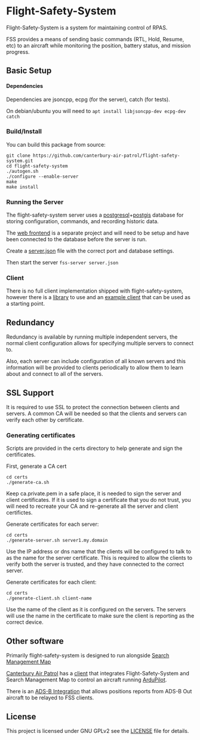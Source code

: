 # Flight-Safety-System

Flight-Safety-System is a system for maintaining control of RPAS. 

FSS provides a means of sending basic commands (RTL, Hold, Resume, etc) to an aircraft while monitoring the position, battery status, and mission progress.

## Basic Setup
#### Dependencies
Dependencies are jsoncpp, ecpg (for the server), catch (for tests).

On debian/ubuntu you will need to `apt install libjsoncpp-dev ecpg-dev catch`
### Build/Install
You can build this package from source:
```
git clone https://github.com/canterbury-air-patrol/flight-safety-system.git
cd flight-safety-system
./autogen.sh
./configure --enable-server
make
make install
```

### Running the Server
The flight-safety-system server uses a [postgresql](https://www.postgresql.org/)+[postgis](https://postgis.net/) database for storing configuration, commands, and recording historic data.
 
The [web frontend](https://github.com/canterbury-air-patrol/flight-safety-system-web/) is a separate project and will need to be setup and have been connected to the database before the server is run.

Create a [server.json](examples/server.json) file with the correct port and database settings.

Then start the server `fss-server server.json`

### Client
There is no full client implementation shipped with flight-safety-system, however there is a [library](src/fss-client-ssl.hpp) to use and an [example client](examples/fake_client.cpp) that can be used as a starting point.

## Redundancy
Redundancy is available by running multiple independent servers, the normal client configuration allows for specifying multiple servers to connect to. 

Also, each server can include configuration of all known servers and this information will be provided to clients periodically to allow them to learn about and connect to all of the servers.

## SSL Support
It is required to use SSL to protect the connection between clients and servers. A common CA will be needed so that the clients and servers can verify each other by certificate.

### Generating certificates
Scripts are provided in the certs directory to help generate and sign the certificates.

First, generate a CA cert
```
cd certs
./generate-ca.sh
```
Keep ca.private.pem in a safe place, it is needed to sign the server and client certificates. If it is used to sign a certificate that you do not trust, you will need to recreate your CA and re-generate all the server and client certifictes.

Generate certificates for each server:
```
cd certs
./generate-server.sh server1.my.domain
```
Use the IP address or dns name that the clients will be configured to talk to as the name for the server certificate. This is required to allow the clients to verify both the server is trusted, and they have connected to the correct server.

Generate certificates for each client:
```
cd certs
./generate-client.sh client-name
```
Use the name of the client as it is configured on the servers. The servers will use the name in the certificate to make sure the client is reporting as the correct device.

## Other software
Primarily flight-safety-system is designed to run alongside [Search Management Map](https://github.com/canterbury-air-patrol/search-management-map/)

[Canterbury Air Patrol](http://www.canterburyairpatrol.org) has a [client](https://github.com/canterbury-air-patrol/fss-smm-mav) that integrates Flight-Safety-System and Search Management Map to control an aircraft running [ArduPilot](https://www.ardupilot.org).

There is an [ADS-B Integration](https://github.com/canterbury-air-patrol/fss-adsb/) that allows positions reports from ADS-B Out aircraft to be relayed to FSS clients.

## License
This project is licensed under GNU GPLv2 see the [LICENSE](LICENSE.md) file for details.